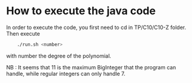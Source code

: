 # How to execute the java code

In order to execute the code, you first need to cd in TP/C10/C10-Z folder.
Then execute

```bash
    ./run.sh <number>
```

with number the degree of the polynomial.

NB : It seems that 11 is the maximum BigInteger that the program can handle, while regular integers can only handle 7.
